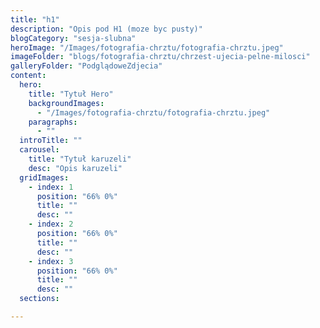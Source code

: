 ```yaml
---
title: "h1"
description: "Opis pod H1 (moze byc pusty)"
blogCategory: "sesja-slubna"
heroImage: "/Images/fotografia-chrztu/fotografia-chrztu.jpeg"
imageFolder: "blogs/fotografia-chrztu/chrzest-ujecia-pelne-milosci"
galleryFolder: "PodglądoweZdjecia"
content:
  hero:
    title: "Tytuł Hero"
    backgroundImages:
      - "/Images/fotografia-chrztu/fotografia-chrztu.jpeg"
    paragraphs:
      - ""
  introTitle: ""
  carousel:
    title: "Tytuł karuzeli"
    desc: "Opis karuzeli"
  gridImages:
    - index: 1
      position: "66% 0%"
      title: ""
      desc: ""
    - index: 2
      position: "66% 0%"
      title: ""
      desc: ""
    - index: 3
      position: "66% 0%"
      title: ""
      desc: ""
  sections:

---
```


